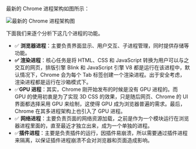 

最新的 Chrome 进程架构如图所示：

![最新的 Chrome 进程架构图](https://static001.geekbang.org/resource/image/b6/fc/b61cab529fa31301bde290813b4587fc.png?wh=1142*494)



下面我们来逐个分析下这几个进程的功能。

+ :white_check_mark: **浏览器进程**：主要负责界面显示、用户交互、子进程管理，同时提供存储等功能。
+ **:white_check_mark: 渲染进程**：核心任务是将 HTML、CSS 和 JavaScript 转换为用户可以与之交互的网页，排版引擎 Blink 和 JavaScript 引擎 V8 都是运行在该进程中，默认情况下，Chrome 会为每个 Tab 标签创建一个渲染进程。出于安全考虑，渲染进程都是运行在沙箱模式下。
+ :white_check_mark:**GPU 进程**：其实，Chrome 刚开始发布的时候是没有 GPU 进程的。而 GPU 的使用初衷是为了实现 3D CSS 的效果，只是随后网页、Chrome 的 UI 界面都选择采用 GPU 来绘制，这使得 GPU 成为浏览器普遍的需求。最后，Chrome 在其多进程架构上也引入了 GPU 进程。
+ :white_check_mark: **网络进程**：主要负责页面的网络资源加载，之前是作为一个模块运行在浏览器进程里面的，直至最近才独立出来，成为一个单独的进程。
+ :white_check_mark:**插件进程**：主要是负责插件的运行，因插件易崩溃，所以需要通过插件进程来隔离，以保证插件进程崩溃不会对浏览器和页面造成影响。











